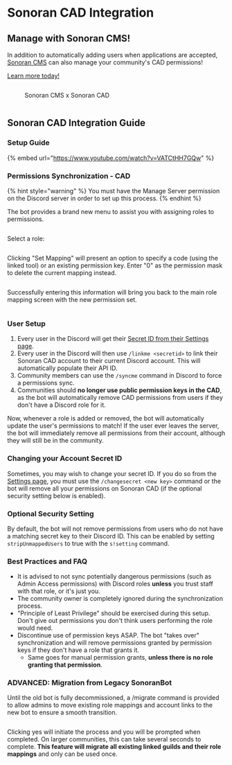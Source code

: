 # Sonoran CAD Integration

## Manage with Sonoran CMS!

In addition to automatically adding users when applications are accepted, [Sonoran CMS](https://info.sonorancms.com/why-choose-sonoran-cms/why-choose-sonoran-cms) can also manage your community's CAD permissions!

[Learn more today!](https://info.sonorancms.com/why-choose-sonoran-cms/why-choose-sonoran-cms)

<figure><img src="https://files.gitbook.com/v0/b/gitbook-x-prod.appspot.com/o/spaces%2F-M4pGN81fb4R6zFhodcu%2Fuploads%2FSjLVb2jKeswR4am8X9kH%2FBigSquare.png?alt=media&#x26;token=4e641634-cc44-44cf-b1c3-20ca4f746c89" alt=""><figcaption><p>Sonoran CMS x Sonoran CAD</p></figcaption></figure>

<figure><img src="https://files.gitbook.com/v0/b/gitbook-x-prod.appspot.com/o/spaces%2F-M4pGN81fb4R6zFhodcu%2Fuploads%2Fv9ymIkkSomDZc27026rG%2Fimage.png?alt=media&#x26;token=5f470a38-3187-4394-9f18-5ed3cdf44603" alt=""><figcaption></figcaption></figure>

## Sonoran CAD Integration Guide

### Setup Guide



{% embed url="https://www.youtube.com/watch?v=VATCtHH7GQw" %}

### Permissions Synchronization - CAD

{% hint style="warning" %}
You must have the Manage Server permission on the Discord server in order to set up this process.
{% endhint %}

The bot provides a brand new menu to assist you with assigning roles to permissions.

<figure><img src="https://files.gitbook.com/v0/b/gitbook-x-prod.appspot.com/o/spaces%2F-M4pGN81fb4R6zFhodcu%2Fuploads%2FXPqaE0G5eS0lR7prLghk%2FScreenshot_13.png?alt=media&#x26;token=f775bc57-30c5-42ff-8e96-c7fecbac5069" alt=""><figcaption></figcaption></figure>

Select a role:

<figure><img src="https://files.gitbook.com/v0/b/gitbook-x-prod.appspot.com/o/spaces%2F-M4pGN81fb4R6zFhodcu%2Fuploads%2FWMeVXTTMK6t0ANIWIrfy%2FScreenshot_14.png?alt=media&#x26;token=7af69b0e-a0cd-41cb-8bd3-6dc8591a5861" alt=""><figcaption></figcaption></figure>

Clicking "Set Mapping" will present an option to specify a code (using the linked tool) or an existing permission key. Enter "0" as the permission mask to delete the current mapping instead.

<figure><img src="https://files.gitbook.com/v0/b/gitbook-x-prod.appspot.com/o/spaces%2F-M4pGN81fb4R6zFhodcu%2Fuploads%2F9cCEioESKYGzwVV9SJEy%2FScreenshot_15.png?alt=media&#x26;token=1f53749a-423a-4da3-a207-3bc4343e174c" alt=""><figcaption></figcaption></figure>

Successfully entering this information will bring you back to the main role mapping screen with the new permission set.

<figure><img src="https://files.gitbook.com/v0/b/gitbook-x-prod.appspot.com/o/spaces%2F-M4pGN81fb4R6zFhodcu%2Fuploads%2FXkCTGkMTSZvbgKkk1TBb%2FScreenshot_16.png?alt=media&#x26;token=594526fe-cc43-449f-8c43-d075cdca14dd" alt=""><figcaption></figcaption></figure>

### User Setup

1. Every user in the Discord will get their [Secret ID from their Settings page](https://info.sonorancad.com/sonoran-cad/api-integration/getting-started/account-secret-id).
2. Every user in the Discord will then use `/linkme <secretid>` to link their Sonoran CAD account to their current Discord account. This will automatically populate their API ID.
3. Community members can use the `/syncme` command in Discord to force a permissions sync.
4. Communities should **no longer use public permission keys in the CAD**, as the bot will automatically remove CAD permissions from users if they don't have a Discord role for it.

Now, whenever a role is added or removed, the bot will automatically update the user's permissions to match! If the user ever leaves the server, the bot will immediately remove all permissions from their account, although they will still be in the community.

### Changing your Account Secret ID

Sometimes, you may wish to change your secret ID. If you do so from the [Settings page](https://info.sonorancad.com/sonoran-cad/api-integration/getting-started/account-secret-id), you must use the `/changesecret <new key>` command or the bot will remove all your permissions on Sonoran CAD (if the optional security setting below is enabled).

### Optional Security Setting

By default, the bot will not remove permissions from users who do not have a matching secret key to their Discord ID. This can be enabled by setting `stripUnmappedUsers` to true with the `s!setting` command.

### Best Practices and FAQ

* It is advised to not sync potentially dangerous permissions (such as Admin Access permissions) with Discord roles **unless** you trust staff with that role, or it's just you.
* The community owner is completely ignored during the synchronization process.
* "Principle of Least Privilege" should be exercised during this setup. Don't give out permissions you don't think users performing the role would need.
* Discontinue use of permission keys ASAP. The bot "takes over" synchronization and will remove permissions granted by permission keys if they don't have a role that grants it.
  * Same goes for manual permission grants, **unless there is no role granting that permission**.

### ADVANCED: Migration from Legacy SonoranBot

Until the old bot is fully decommissioned, a /migrate command is provided to allow admins to move existing role mappings and account links to the new bot to ensure a smooth transition.

<figure><img src="https://files.gitbook.com/v0/b/gitbook-x-prod.appspot.com/o/spaces%2F-M4pGN81fb4R6zFhodcu%2Fuploads%2FN84TcsSL2sSSse5YcJzt%2FScreenshot_17.png?alt=media&#x26;token=2509a2e9-9ce2-4e73-aa6e-792ab46daa02" alt=""><figcaption></figcaption></figure>

Clicking yes will initiate the process and you will be prompted when completed. On larger communities, this can take several seconds to complete. **This feature will migrate all existing linked guilds and their role mappings** and only can be used once.
